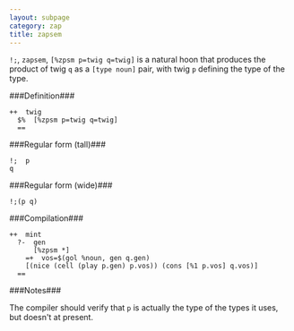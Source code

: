 ```yaml
---
layout: subpage
category: zap
title: zapsem
---
```


`!;`, `zapsem`, `[%zpsm p=twig q=twig]` is a natural hoon that
produces the product of twig `q` as a `[type noun]` pair, with
twig `p` defining the type of the type.

###Definition###

    ++  twig  
      $%  [%zpsm p=twig q=twig]
      ==

###Regular form (tall)###

    !;  p
    q

###Regular form (wide)###

    !;(p q)

###Compilation###
    
    ++  mint
      ?-  gen
          [%zpsm *]  
        =+  vos=$(gol %noun, gen q.gen)
        [(nice (cell (play p.gen) p.vos)) (cons [%1 p.vos] q.vos)]
      ==

###Notes###

The compiler should verify that `p` is actually the type of the
types it uses, but doesn't at present.
